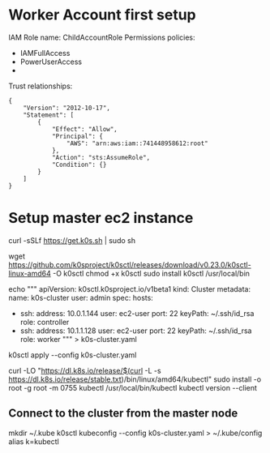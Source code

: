 
# Worker Account first setup
IAM Role name: ChildAccountRole
Permissions policies:
* IAMFullAccess
* PowerUserAccess
* 
Trust relationships:
```
{
    "Version": "2012-10-17",
    "Statement": [
        {
            "Effect": "Allow",
            "Principal": {
                "AWS": "arn:aws:iam::741448958612:root"
            },
            "Action": "sts:AssumeRole",
            "Condition": {}
        }
    ]
}
```


# Setup master ec2 instance
curl -sSLf https://get.k0s.sh | sudo sh

wget https://github.com/k0sproject/k0sctl/releases/download/v0.23.0/k0sctl-linux-amd64 -O k0sctl
chmod +x k0sctl
sudo install k0sctl /usr/local/bin

echo """
apiVersion: k0sctl.k0sproject.io/v1beta1
kind: Cluster
metadata:
  name: k0s-cluster
  user: admin
spec:
  hosts:
  - ssh:
      address: 10.0.1.144
      user: ec2-user
      port: 22
      keyPath: ~/.ssh/id_rsa
    role: controller
  - ssh:
      address: 10.1.1.128
      user: ec2-user
      port: 22
      keyPath: ~/.ssh/id_rsa
    role: worker
""" > k0s-cluster.yaml

k0sctl apply --config k0s-cluster.yaml

curl -LO "https://dl.k8s.io/release/$(curl -L -s https://dl.k8s.io/release/stable.txt)/bin/linux/amd64/kubectl"
sudo install -o root -g root -m 0755 kubectl /usr/local/bin/kubectl
kubectl version --client

## Connect to the cluster from the master node
mkdir ~/.kube
k0sctl kubeconfig --config k0s-cluster.yaml > ~/.kube/config
alias k=kubectl